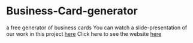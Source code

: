 # Business-Card-generator
a free generator of business cards
You can watch a slide-presentation of our work in this project [here](https://hackmd.io/@kobcat/HyqOF0HQo#/)
Click here to see the website [here](https://fac26.github.io/Business-Card-generator/)
